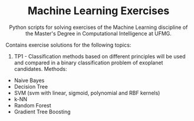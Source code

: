 <h1 align="center">
     Machine Learning Exercises</a>
</h1>
<p align="center"> Python scripts for solving exercises of the Machine Learning discipline of the Master's Degree in Computational Intelligence at UFMG. </p>

Contains exercise solutions for the following topics: 

1. TP1 - Classification methods based on different principles will be used and compared in a binary classification problem of exoplanet candidates. 
Methods: 
  - Naive Bayes
  - Decision Tree 
  - SVM (svm with linear, sigmoid, polynomial and RBF kernels)
  - k-NN
  - Random Forest
  - Gradient Tree Boosting

